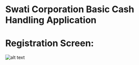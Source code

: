 # Swati Corporation Basic Cash Handling Application 

# Registration Screen: 

![alt text](https://github.com/ibrahimswati/SwatiCorporationApp/login.png)
